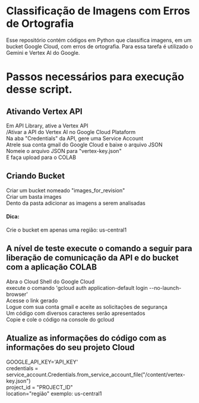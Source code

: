 # Classificação de Imagens com Erros de Ortografia
Esse repositório contém códigos em Python que classifica imagens, em um bucket Google Cloud, com erros de ortografia. Para essa tarefa é utilizado o Gemini e Vertex AI do Google.

# Passos necessários para execução desse script.
## Ativando Vertex API
  Em API Library, ative a Vertex API<br />
  /Ativar a API do Vertex AI no Google Cloud Plataform<br />
  Na aba "Credentials" da API, gere uma Service Account<br />
  Atrele sua conta gmail do Google Cloud e baixe o arquivo JSON<br />
  Nomeie o arquivo JSON para "vertex-key.json"<br />
  E faça upload para o COLAB

## Criando Bucket
  Criar um bucket nomeado "images_for_revision"<br />
  Criar um basta images<br />
  Dento da pasta adicionar as imagens a serem analisadas
#### Dica:
  Crie o bucket em apenas uma região: us-central1

## A nível de teste execute o comando a seguir para liberação de comunicação da API e do bucket com a aplicação COLAB
  Abra o Cloud Shell do Google Cloud<br />
  execute o comando 'gcloud auth application-default login --no-launch-browser'<br />
  Acesse o link gerado<br />
  Logue com sua conta gmail e aceite as solicitações de segurança<br />
  Um código com diversos caracteres serão apresentados<br />
  Copie e cole o código na console do gcloud

## Atualize as informações do código com as informações do seu projeto Cloud
  GOOGLE_API_KEY='API_KEY'<br />
  credentials = service_account.Credentials.from_service_account_file("/content/vertex-key.json")<br />
  project_id = "PROJECT_ID"<br />
  location="região" exemplo: us-central1
  
